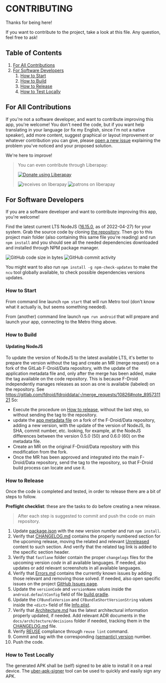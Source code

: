 <!--
© 2021-2022 Marco Bresciani

Copying and distribution of this file, with or without modification,
are permitted in any medium without royalty provided the copyright
notice and this notice are preserved.
This file is offered as-is, without any warranty.

SPDX-FileCopyrightText: 2021-2022 Marco Bresciani

SPDX-License-Identifier: FSFAP
-->
# CONTRIBUTING

Thanks for being here!

If you want to contribute to the project, take a look at this file.
Any question, feel free to ask!

## Table of Contents
1. [For All Contributions](#for-all-contributions)
1. [For Software Developers](#for-software-developers)
   1. [How to Start](#how-to-start)
   1. [How to Build](#how-to-build)
   1. [How to Release](#how-to-release)
   1. [How to Test Locally](#how-to-test-locally)

## For All Contributions
If you're not a software developer, and want to contribute improving
this app, you're welcome!
You don't need the code, but if you want help translating in your
language (or fix my English, since I'm not a native speaker), add more
content, suggest graphical or layout improvement or whatever
contribution you can give, please [open a new
issue](https://github.com/marcoXbresciani/TKCompanionApp/issues)
explaining the problem you've noticed and your proposed solution.

We're here to improve!

> You can even contribute through Liberapay:
>
> <a href="https://liberapay.com/marcoXbresciani/donate"><img alt="Donate using Liberapay" src="https://liberapay.com/assets/widgets/donate.svg"></a>
>
> <img alt="receives on liberapay" src="https://img.shields.io/liberapay/receives/marcoXbresciani.svg?logo=liberapay">
> <img alt="patrons on liberapay" src="https://img.shields.io/liberapay/patrons/marcoXbresciani.svg?logo=liberapay">

## For Software Developers
If you are a software developer and want to contribute improving this
app, you're welcome!

Find the latest current LTS NodeJS
([16.15.0](https://nodejs.org/download/release/latest-gallium/), as of
2022-04-27) for your system.
Grab the source code by cloning
[the repository](https://github.com/marcoXbresciani/TKCompanionApp).
Then go to this project main folder (also containing this same file
you're reading) and run `npm install` and you should see all the needed
dependencies downloaded and installed through NPM package manager.

![GitHub code size in bytes](https://img.shields.io/github/languages/code-size/marcoXbresciani/TKCompanionApp?logo=github&style=plastic)
![GitHub commit activity](https://img.shields.io/github/commit-activity/m/marcoXbresciani/TKCompanionApp?logo=github&style=plastic)

You might want to also run `npm install -g npm-check-updates` to make
the `ncu` tool globally available, to check possible dependencies
versions updates.

### How to Start
From command line launch `npm start` that will run Metro tool (don't
know what it actually is, but seems something needed).

From (another) command line launch `npm run android` that will prepare
and launch your app, connecting to the Metro thing above.

### How to Build

#### Updating NodeJS
To update the version of NodeJS to the latest available LTS, it's better
to prepare the version without the tag and create an MR (merge request)
on a fork of the GitLab F-Droid/Data repository, with the update of the
application metadata file and, only after the merge has been added, make
the tag available on the code repository.
This is because F-Droid independently manages releases as soon as one is
available (labeled) on the repository.
See https://gitlab.com/fdroid/fdroiddata/-/merge_requests/10826#note_895731121
So:
* Execute the procedure on [How to release](#how-to-release), without
  the last step, so without sending the tag to the repository.
* update the
  [app metadata file](https://gitlab.com/fdroid/fdroiddata/-/blob/master/metadata/name.bresciani.marco.tkcompanionapp.yml)
  on a fork of the F-Droid/Data repository, adding a new version, with
  the update of the version of NodeJS, its SHA, commit number, etc.
  looking, for example, at the NodeJS differences between the version
  0.5.0 (50) and 0.6.0 (60) on the metadata file.
* Create an MR on the original F-Droid/Data repository with this
  modification from the fork.
* Once the MR has been approved and integrated into the main
  F-Droid/Data repository, send the tag to the repository, so that
  F-Droid build process can locate and use it.

### How to Release
Once the code is completed and tested, in order to release there are a
bit of steps to follow.

**Preflight checklist**: these are the tasks to do before creating a new
release.
> After each step is suggested to commit and push the code on main
> repository.
1. Update [package.json](/package.json) with the new version number and
   run `npm install`.
1. Verify that [CHANGELOG.md](/CHANGELOG.md) contains the properly
   numbered section for the upcoming release, moving the related and
   relevant [Unreleased](/CHANGELOG.md) content to such section.
   And verify that the related tag link is added to the specific section
   header.
1. Verify that `fastlane` folder contain the proper `changelogs` files
   for the upcoming version *code* in all available languages.
   If needed, also updates or add relevant screenshots in all available
   languages.
1. Verify that [Errors.md](Errors.md) contains the currently known
   issues by adding those relevant and removing those solved.
   If needed, also open specific issues on the project
   [GitHub Issues page](https://github.com/marcoXbresciani/TKCompanionApp/issues).
1. Update the `versionCode` and `versionName` values inside the
   `android.defaultConfig` field of file
   [build.gradle](/android/app/build.gradle).
1. Update the `CFBundleVersion` and `CFBundleShortVersionString` values
   inside the `<dict>` field of file
   [Info.plist](/ios/TKCompanionApp/Info.plist).
1. Verify that [Architecture.md](architecture/Architecture.md)
   has the latest architectural information properly updated, if needed.
   Add relevant ADR documents in the `docs/architecture/decisions`
   folder if needed, tracking them in the [CHANGELOG.md](/CHANGELOG.md)
   file.
1. Verify [REUSE](https://reuse.software/) compliance through
   `reuse lint` command.
1. Commit and tag with the corresponding
   [(semantic) version](https://semver.org/) number.
1. Push the code.

### How to Test Locally
The generated APK shall be (self) signed to be able to install it on a
real device.
The [uber-apk-signer](https://github.com/patrickfav/uber-apk-signer)
tool can be used to quickly and easily sign any APK.
